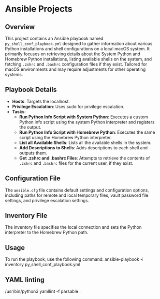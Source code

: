# Ansible Projects

## Overview
This project contains an Ansible playbook named `py_shell_conf_playbook.yml` designed to gather information about various Python installations and shell configurations on a local macOS system. It primarily focuses on retrieving details about the System Python and Homebrew Python installations, listing available shells on the system, and fetching `.zshrc` and `.bashrc` configuration files if they exist. Tailored for macOS environments and may require adjustments for other operating systems.

## Playbook Details
- **Hosts**: Targets the localhost.
- **Privilege Escalation**: Uses sudo for privilege escalation.
- **Tasks**:
  - **Run Python Info Script with System Python**: Executes a custom Python info script using the system Python interpreter and registers the output.
  - **Run Python Info Script with Homebrew Python**: Executes the same script using the Homebrew Python interpreter.
  - **List all Available Shells**: Lists all the available shells in the system.
  - **Add Descriptions to Shells**: Adds descriptions to each shell and outputs them.
  - **Get .zshrc and .bashrc Files**: Attempts to retrieve the contents of `.zshrc` and `.bashrc` files for the current user, if they exist.

## Configuration File
The `ansible.cfg` file contains default settings and configuration options, including paths for remote and local temporary files, vault password file settings, and privilege escalation settings.

## Inventory File
The inventory file specifies the local connection and sets the Python interpreter to the Homebrew Python path.

## Usage
To run the playbook, use the following command:
ansible-playbook -i inventory py_shell_conf_playbook.yml

## YAML linting
/usr/bin/python3 yamllint -f parsable .